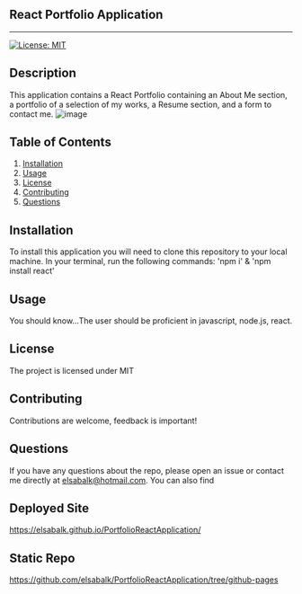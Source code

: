 ## React Portfolio Application
---------------------------------------------------------------------
[![License: MIT](https://img.shields.io/badge/License-MIT-yellow.svg)](https://opensource.org/licenses/MIT)

## Description 
This application contains a React Portfolio containing an About Me section, a portfolio of a selection of my works, a Resume section, and a form to contact me.
![image](https://user-images.githubusercontent.com/85199825/142740699-a6d8ac18-ca73-4f6c-99b9-efca44848438.png)

## Table of Contents
1. [Installation](#installation)
2. [Usage](#usage)
3. [License](#license)
4. [Contributing](#contributing) 
5. [Questions](#questions)

## Installation
To install this application you will need to clone this repository to your local machine. In your terminal, run the following commands: 'npm i' &  'npm install react'

## Usage
You should know...The user should be proficient in javascript, node.js, react.

## License
The project is licensed under MIT


## Contributing
Contributions are welcome, feedback is important!

## Questions
If you have any questions about the repo, please open an issue or contact me directly at elsabalk@hotmail.com. You can also find

## Deployed Site
https://elsabalk.github.io/PortfolioReactApplication/

## Static Repo
https://github.com/elsabalk/PortfolioReactApplication/tree/github-pages
